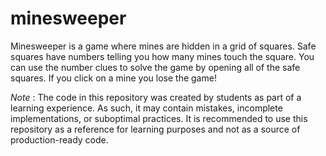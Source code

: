 # minesweeper

Minesweeper is a game where mines are hidden in a grid of squares. Safe squares have numbers telling you how many mines touch the square. You can use the number clues to solve the game by opening all of the safe squares. If you click on a mine you lose the game!

*Note* : The code in this repository was created by students as part of a learning experience. As such, it may contain mistakes, incomplete implementations, or suboptimal practices. It is recommended to use this repository as a reference for learning purposes and not as a source of production-ready code.
